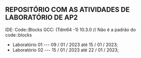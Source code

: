 ## REPOSITÓRIO COM AS ATIVIDADES DE LABORATÓRIO DE AP2

IDE: Code::Blocks
GCC: (Tdm64 -1) 10.3.0 // Não é a padrão do code::blocks

* Laboratório 01 --- 09 / 01 / 2023 até 15 / 01 / 2023;
* Laboratório 02 --- 15 / 01 / 2023 até 22 / 01 / 2023;
 
